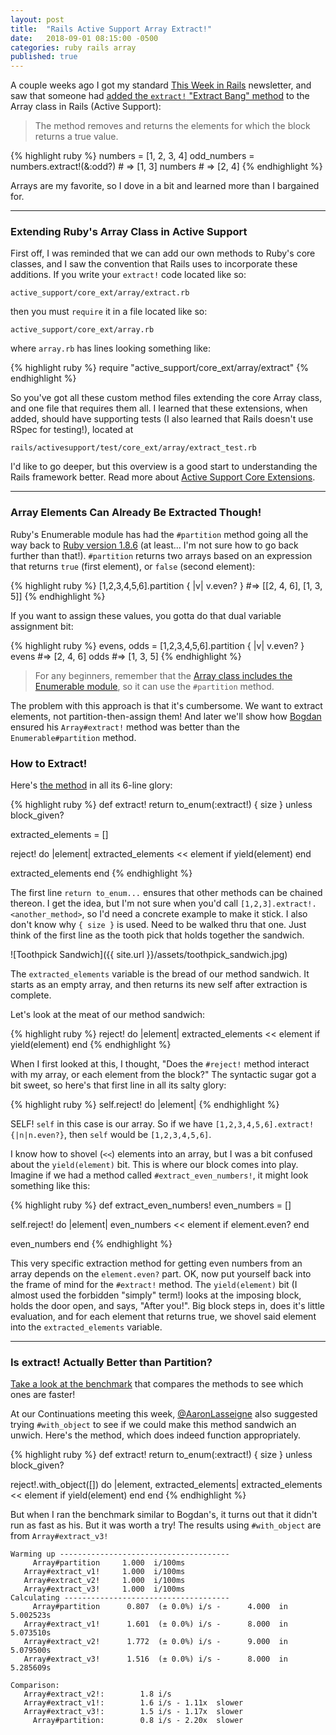 ```yaml
---
layout: post
title:  "Rails Active Support Array Extract!"
date:   2018-09-01 08:15:00 -0500
categories: ruby rails array
published: true
---
```

A couple weeks ago I got my standard [This Week in Rails](https://rails-weekly.ongoodbits.com/2018/08/18/cookies-with-purpose-array-extract-and-more) newsletter, and saw that someone had [added the `extract!` "Extract Bang" method](https://github.com/rails/rails/pull/33137) to the Array class in Rails (Active Support):

> The method removes and returns the elements for which the block returns a true value.

{% highlight ruby %}
numbers = [1, 2, 3, 4]
odd_numbers = numbers.extract!(&:odd?) # => [1, 3]
numbers # => [2, 4]
{% endhighlight %}

Arrays are my favorite, so I dove in a bit and learned more than I bargained for.

---

### Extending Ruby's Array Class in Active Support

First off, I was reminded that we can add our own methods to Ruby's core classes, and I saw the convention that Rails uses to incorporate these additions. If you write your `extract!` code located like so:

```
active_support/core_ext/array/extract.rb
```

then you must `require` it in a file located like so:

```
active_support/core_ext/array.rb
```

where `array.rb` has lines looking something like:

{% highlight ruby %}
require "active_support/core_ext/array/extract"
{% endhighlight %}

So you've got all these custom method files extending the core Array class, and one file that requires them all. I learned that these extensions, when added, should have supporting tests (I also learned that Rails doesn't use RSpec for testing!), located at

```
rails/activesupport/test/core_ext/array/extract_test.rb
```

I'd like to go deeper, but this overview is a good start to understanding the Rails framework better. Read more about [Active Support Core Extensions](https://guides.rubyonrails.org/active_support_core_extensions.html).

---

### Array Elements Can Already Be Extracted Though!

Ruby's Enumerable module has had the `#partition` method going all the way back to [Ruby version 1.8.6](https://ruby-doc.org/core-1.8.6/Enumerable.html#method-i-partition) (at least... I'm not sure how to go back further than that!). `#partition` returns two arrays based on an expression that returns `true` (first element), or `false` (second element):

{% highlight ruby %}
[1,2,3,4,5,6].partition { |v| v.even? }  #=> [[2, 4, 6], [1, 3, 5]]
{% endhighlight %}

If you want to assign these values, you gotta do that dual variable assignment bit:

{% highlight ruby %}
evens, odds = [1,2,3,4,5,6].partition { |v| v.even? }
evens #=> [2, 4, 6]
odds  #=> [1, 3, 5]
{% endhighlight %}

>For any beginners, remember that the [Array class includes the Enumerable module](https://ruby-doc.org/core-2.5.1/Array.html#includes-section), so it can use the `#partition` method.

The problem with this approach is that it's cumbersome. We want to extract elements, not partition-then-assign them! And later we'll show how [Bogdan](https://github.com/bogdanvlviv) ensured his `Array#extract!` method was better than the `Enumerable#partition` method.

### How to Extract!

Here's [the method](https://github.com/rails/rails/blob/master/activesupport/lib/active_support/core_ext/array/extract.rb) in all its 6-line glory:

{% highlight ruby %}
def extract!
  return to_enum(:extract!) { size } unless block_given?

  extracted_elements = []

  reject! do |element|
    extracted_elements << element if yield(element)
  end

  extracted_elements
end
{% endhighlight %}

The first line `return to_enum...` ensures that other methods can be chained thereon. I get the idea, but I'm not sure when you'd call `[1,2,3].extract!.<another_method>`, so I'd need a concrete example to make it stick. I also don't know why `{ size }` is used. Need to be walked thru that one. Just think of the first line as the tooth pick that holds together the sandwich.

![Toothpick Sandwich]({{ site.url }}/assets/toothpick_sandwich.jpg)

The `extracted_elements` variable is the bread of our method sandwich. It starts as an empty array, and then returns its new self after extraction is complete.

Let's look at the meat of our method sandwich:

{% highlight ruby %}
reject! do |element|
  extracted_elements << element if yield(element)
end
{% endhighlight %}

When I first looked at this, I thought, "Does the `#reject!` method interact with my array, or each element from the block?" The syntactic sugar got a bit sweet, so here's that first line in all its salty glory:

{% highlight ruby %}
self.reject! do |element|
{% endhighlight %}

SELF! `self` in this case is our array. So if we have `[1,2,3,4,5,6].extract!{|n|n.even?}`, then `self` would be `[1,2,3,4,5,6]`.

I know how to shovel (`<<`) elements into an array, but I was a bit confused about the `yield(element)` bit. This is where our block comes into play. Imagine if we had a method called `#extract_even_numbers!`, it might look something like this:

{% highlight ruby %}
def extract_even_numbers!
  even_numbers = []

  self.reject! do |element|
    even_numbers << element if element.even?
  end

  even_numbers
end
{% endhighlight %}

This very specific extraction method for getting even numbers from an array depends on the `element.even?` part. OK, now put yourself back into the frame of mind for the `#extract!` method. The `yield(element)` bit (I almost used the forbidden "simply" term!) looks at the imposing block, holds the door open, and says, "After you!". Big block steps in, does it's little evaluation, and for each element that returns true, we shovel said element into the `extracted_elements` variable.

---
### Is extract! Actually Better than Partition?

[Take a look at the benchmark](https://github.com/rails/rails/pull/33137#issuecomment-397527806) that compares the methods to see which ones are faster!

At our Continuations meeting this week, [@AaronLasseigne](https://twitter.com/AaronLasseigne) also suggested trying `#with_object` to see if we could make this method sandwich an unwich. Here's the method, which does indeed function appropriately.

{% highlight ruby %}
def extract!
  return to_enum(:extract!) { size } unless block_given?

  reject!.with_object([]) do |element, extracted_elements|
    extracted_elements << element if yield(element)
  end
end
{% endhighlight %}

But when I ran the benchmark similar to Bogdan's, it turns out that it didn't run as fast as his. But it was worth a try! The results using `#with_object` are from `Array#extract_v3!`

```
Warming up --------------------------------------
     Array#partition     1.000  i/100ms
   Array#extract_v1!     1.000  i/100ms
   Array#extract_v2!     1.000  i/100ms
   Array#extract_v3!     1.000  i/100ms
Calculating -------------------------------------
     Array#partition      0.807  (± 0.0%) i/s -      4.000  in   5.002523s
   Array#extract_v1!      1.601  (± 0.0%) i/s -      8.000  in   5.073510s
   Array#extract_v2!      1.772  (± 0.0%) i/s -      9.000  in   5.079500s
   Array#extract_v3!      1.516  (± 0.0%) i/s -      8.000  in   5.285609s

Comparison:
   Array#extract_v2!:        1.8 i/s
   Array#extract_v1!:        1.6 i/s - 1.11x  slower
   Array#extract_v3!:        1.5 i/s - 1.17x  slower
     Array#partition:        0.8 i/s - 2.20x  slower
```
